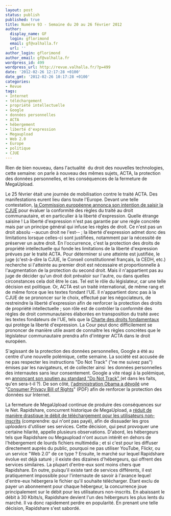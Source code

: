 ```yaml
---
layout: post
status: publish
published: true
title: Numéro 93 - Semaine du 20 au 26 février 2012
author:
  display_name: GF
  login: gflorimond
  email: gf@valhalla.fr
  url: ''
author_login: gflorimond
author_email: gf@valhalla.fr
wordpress_id: 499
wordpress_url: http://revue.valhalla.fr/?p=499
date: '2012-02-26 12:17:28 +0100'
date_gmt: '2012-02-26 10:17:28 +0100'
categories:
- Revue
tags:
- Internet
- téléchargement
- propriété intellectuelle
- Google
- données personnelles
- ACTA
- hébergement
- liberté d'expression
- Megaupload
- Web 2.0
- Europe
- politique
- CJUE
---
```

<p>Rien de bien nouveau, dans l'actualité  du droit des nouvelles technologies, cette semaine: on parle à nouveau des mêmes sujets, ACTA, la protection des données personnelles, et les conséquences de la fermeture de MegaUpload.</p>
<p>Le 25 février était une journée de mobilisation contre le traité ACTA. Des manifestations eurent lieu dans toute l'Europe. Devant une telle contestation, <a href="http://www.numerama.com/magazine/21784-acta-la-commission-europeenne-saisit-la-cjue.html">la Commission européenne annonça son intention de saisir la CJUE</a> pour évaluer la conformité des règles du traité au droit communautaire, et en particulier à la liberté d'expression. Quelle étrange saisine ! La liberté d'expression n'est pas garantie par une règle concrète mais par un principe général qui infuse les règles de droit. Ce n'est pas un droit absolu --aucun droit ne l'est-- ; la liberté d'expression admet donc des limitations lorsque celles-ci sont justifiées, notamment par la nécessité de préserver un autre droit. En l'occurrence, c'est la protection des droits de propriété intellectuelle qui fonde les limitations de la liberté d'expression prévues par le traité ACTA. Pour déterminer si une atteinte est justifiée, le juge (c'est-à-dire la CJUE, le Conseil constitutionnel français, la CEDH, etc.) recherche si l'atteinte au premier droit est nécessaire et proportionnelle à l'augmentation de la protection du second droit. Mais il n'appartient pas au juge de décider qu'un droit doit prévaloir sur l'autre, ou dans quelles circonstances cela doit être le cas. Tel est le rôle du législateur, car une telle décision est politique. Or, ACTA est un traité international, de même rang et de même force que les textes fondant l'UE. Il n'appartient donc pas à la CJUE de se prononcer sur le choix, effectué par les négociateurs, de restreindre la liberté d'expression afin de renforcer la protection des droits de propriété intellectuelle ; son rôle est de contrôler la conformité des règles de droit communautaires élaborées en transposition du traité avec les textes fondateurs de l'UE, tels que la <a href="http://www.europarl.europa.eu/charter/pdf/text_fr.pdf">Charte des droits fondamentaux</a> qui protège la liberté d'expression. La Cour peut donc difficilement se prononcer de manière utile avant de connaître les règles concrètes que le législateur communautaire prendra afin d'intégrer ACTA dans le droit européen.</p>
<p>S'agissant de la protection des données personnelles, Google a été au centre d'une nouvelle polémique, cette semaine. La société est accusée de ne pas respecter les instructions "Do Not Track" ("ne me suivez pas") émises par les navigateurs, et de collecter ainsi  les données personnelles des internautes sans leur consentement. Google a vite réagi à la polémique, en <a href="https://www.eff.org/deeplinks/2012/02/white-house-google-and-other-advertising-companies-commit-supporting-do-not-track">annonçant son soutien au standard "Do Not Track" </a>(et dans les faits, qu'en sera-t-il ?). De son côté, <a href="https://www.eff.org/deeplinks/2012/02/obama-administration-unveils-promising-consumer-privacy-plan-devil-details">l'administration Obama a dévoilé</a> une "<a href="http://www.whitehouse.gov/sites/default/files/privacy-final.pdf">Consumer Privacy Bill of Rights</a>" (PDF) afin de renforcer la protection des données sur Internet.</p>
<p>La fermeture de MegaUpload continue de produire des conséquences sur le Net. Rapidshare, concurrent historique de MegaUpload, a <a href="http://arstechnica.com/gadgets/news/2012/02/to-reduce-piracy-rapidshare-throttles-download-speed-for-free-users.ars">réduit de manière drastique le débit de téléchargement pour les utilisateurs non-inscrits</a> (comprendre: qui n'ont pas payé), afin de dissuader les gros <em>uploaders</em> d'utiliser ses services. Cette décision, qui peut provoquer une certaine hilarité, appelle plusieurs observations. D'abord, les hébergeurs tels que Rapidshare ou Megaupload n'ont aucun intérêt en dehors de l'hébergement de lourds fichiers multimédia ; et si c'est pour les diffuser directement auprès du public, pourquoi ne pas utiliser YouTube, Flickr, ou un service "Web 2.0" de ce type ? Ensuite, le marché sur lequel Rapidshare évolue est déjà saturé ; il existe des dizaines d'hébergeurs, qui offrent des services similaires. La plupart d'entre-eux sont moins chers que Rapidshare. En outre, puisqu'il existe tant de services différents, il est pratiquement impossible pour l'internaute de savoir à l'avance lequel d'entre-eux hébergera le fichier qu'il souhaite télécharger. Étant exclu de payer un abonnement pour chaque hébergeur, la concurrence joue principalement sur le débit pour les utilisateurs non-inscrits. En abaissant le débit à 30 Kbits/s, Rapidshare devient l'un des hébergeurs les plus lents du marché. Il va donc rapidement perdre en popularité. En prenant une telle décision, Rapidshare s'est sabordé.</p>
